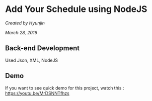 # Add Your Schedule using NodeJS

*Created by Hyunjin*

*March 28, 2019* 

## Back-end Development
Used Json, XML, NodeJS

## Demo

If you want to see quick demo for this project, watch this : https://youtu.be/MrDSNNTfhzs
